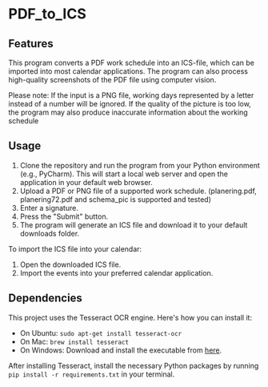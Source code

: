 # PDF_to_ICS

## Features
This program converts a PDF work schedule into an ICS-file, which can be imported into most calendar applications. The program can also process high-quality screenshots of the PDF file using computer vision.

Please note: If the input is a PNG file, working days represented by a letter instead of a number will be ignored. If the quality of the picture is too low, the program may also produce inaccurate information about the working schedule

## Usage
1. Clone the repository and run the program from your Python environment (e.g., PyCharm). This will start a local web server and open the application in your default web browser.
2. Upload a PDF or PNG file of a supported work schedule. (planering.pdf, planering72.pdf and schema_pic is supported and tested)
3. Enter a signature.
4. Press the "Submit" button.
5. The program will generate an ICS file and download it to your default downloads folder.

To import the ICS file into your calendar:
1. Open the downloaded ICS file.
2. Import the events into your preferred calendar application.

## Dependencies
This project uses the Tesseract OCR engine. Here's how you can install it:

- On Ubuntu: `sudo apt-get install tesseract-ocr`
- On Mac: `brew install tesseract`
- On Windows: Download and install the executable from [here](https://github.com/UB-Mannheim/tesseract/wiki).

After installing Tesseract, install the necessary Python packages by running `pip install -r requirements.txt` in your terminal.

